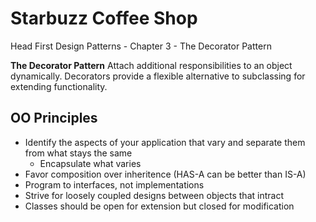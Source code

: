 # Starbuzz Coffee Shop
Head First Design Patterns - Chapter 3 - The Decorator Pattern

**The Decorator Pattern** Attach additional responsibilities to an object dynamically. Decorators provide a flexible alternative to subclassing for extending functionality.

## OO Principles
- Identify the aspects of your application that vary and separate them from what stays the same
  - Encapsulate what varies
- Favor composition over inheritence (HAS-A can be better than IS-A)
- Program to interfaces, not implementations
- Strive for loosely coupled designs between objects that intract
- Classes should be open for extension but closed for modification